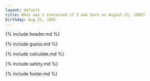 ```yaml
---
layout: default
title: When was I conceived if I was born on August 21, 1902?
birthday: Aug 21, 1902
---
```


{% include header.md %}

{% include guess.md %}

{% include calculate.md %}

{% include safety.md %}

{% include footer.md %}



